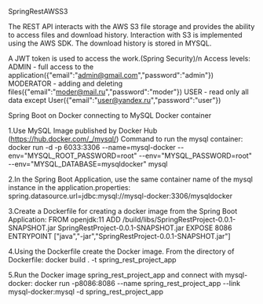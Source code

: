  SpringRestAWSS3
 
 The REST API interacts with the AWS S3 file storage and provides the ability to access files and download history.
 Interaction with S3 is implemented using the AWS SDK.
 The download history is stored in MYSQL.
 
 A JWT token is used to access the work.(Spring Security)/n
 Access levels:
ADMIN - full access to the application({"email":"admin@gmail.com","password":"admin"})
MODERATOR - adding and deleting files({"email":"moder@mail.ru","password":"moder"})
USER - read only all data except User({"email":"user@yandex.ru","password":"user"})

 Spring Boot on Docker connecting to MySQL Docker container

1.Use MySQL Image published by Docker Hub (https://hub.docker.com/_/mysql/) Command to run the mysql container: docker run -d -p 6033:3306 --name=mysql-docker --env="MYSQL_ROOT_PASSWORD=root" --env="MYSQL_PASSWORD=root" --env="MYSQL_DATABASE=mysqldocker" mysql

2.In the Spring Boot Application, use the same container name of the mysql instance in the application.properties: spring.datasource.url=jdbc:mysql://mysql-docker:3306/mysqldocker

3.Create a Dockerfile for creating a docker image from the Spring Boot Application: FROM openjdk:11 ADD /build/libs/SpringRestProject-0.0.1-SNAPSHOT.jar SpringRestProject-0.0.1-SNAPSHOT.jar EXPOSE 8086 ENTRYPOINT ["java","-jar","SpringRestProject-0.0.1-SNAPSHOT.jar"]

4.Using the Dockerfile create the Docker image. From the directory of Dockerfile: docker build . -t spring_rest_project_app

5.Run the Docker image spring_rest_project_app and connect with mysql-docker: docker run -p8086:8086 --name spring_rest_project_app --link mysql-docker:mysql -d spring_rest_project_app
